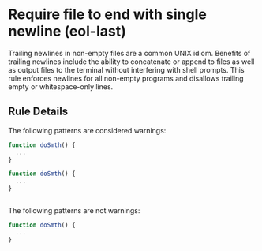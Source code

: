 # Require file to end with single newline (eol-last)

Trailing newlines in non-empty files are a common UNIX idiom. Benefits of
trailing newlines include the ability to concatenate or append to files as well
as output files to the terminal without interfering with shell prompts. This
rule enforces newlines for all non-empty programs and disallows trailing
empty or whitespace-only lines.

## Rule Details

The following patterns are considered warnings:

```js
function doSmth() {
  ...
}
```

```js
function doSmth() {
  ...
}



```

The following patterns are not warnings:

```js
function doSmth() {
  ...
}

```
